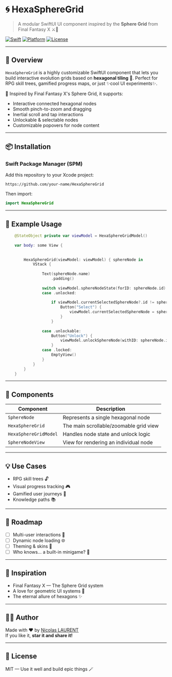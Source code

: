# 🌀 HexaSphereGrid

> A modular SwiftUI UI component inspired by the **Sphere Grid** from Final Fantasy X ⚔️🌟

[![Swift](https://img.shields.io/badge/Swift-5.9-orange)](https://swift.org)
[![Platform](https://img.shields.io/badge/platform-iOS%2015%2B-blue)](#)
[![License](https://img.shields.io/github/license/your-name/hexaSphereGrid)](./LICENSE)

---

## 🌟 Overview

`HexaSphereGrid` is a highly customizable SwiftUI component that lets you build interactive evolution grids based on **hexagonal tiling** 🧩. Perfect for RPG skill trees, gamified progress maps, or just ✨cool UI experiments✨.

🧙 Inspired by Final Fantasy X's Sphere Grid, it supports:
- Interactive connected hexagonal nodes
- Smooth pinch-to-zoom and dragging
- Inertial scroll and tap interactions
- Unlockable & selectable nodes
- Customizable popovers for node content

---

## 📦 Installation

### Swift Package Manager (SPM)

Add this repository to your Xcode project:

```
https://github.com/your-name/HexaSphereGrid
```

Then import:

```swift
import HexaSphereGrid
```

---

## 🧪 Example Usage

```swift
    @StateObject private var viewModel = HexaSphereGridModel()
    
    var body: some View {
        
        
        HexaSphereGrid(viewModel: viewModel) { sphereNode in
            VStack {
                
                Text(sphereNode.name)
                    .padding()
                
                switch viewModel.sphereNodeState(forID: sphereNode.id) {
                case .unlocked:
                    
                    if viewModel.currentSelectedSphereNode?.id != sphereNode.id {
                        Button("Select") {
                            viewModel.currentSelectedSphereNode = sphereNode
                        }
                    }
                    
                case .unlockable:
                    Button("Unlock") {
                        viewModel.unlockSphereNode(withID: sphereNode.id)
                    }
                case .locked:
                    EmptyView()
                }
            }
        }
    }
```

---

## 🧱 Components

| Component             | Description                                 |
|-----------------------|---------------------------------------------|
| `SphereNode`          | Represents a single hexagonal node          |
| `HexaSphereGrid`      | The main scrollable/zoomable grid view      |
| `HexaSphereGridModel` | Handles node state and unlock logic         |
| `SphereNodeView`      | View for rendering an individual node       |

---

## 💡 Use Cases

- RPG skill trees 🔓
- Visual progress tracking 🎮
- Gamified user journeys 🧭
- Knowledge paths 📚

---

## 🔮 Roadmap

- [ ] Multi-user interactions 👥
- [ ] Dynamic node loading 🌐
- [ ] Theming & skins 🎨
- [ ] Who knows... a built-in minigame? 🎯

---

## 🧙 Inspiration

- Final Fantasy X — The Sphere Grid system
- A love for geometric UI systems 💠
- The eternal allure of hexagons ✨

---

## 👨‍💻 Author

Made with ❤️ by [Nicolas LAURENT](https://github.com/squall09s)  
If you like it, **star it and share it!**

---

## 📄 License

MIT — Use it well and build epic things 🪄
